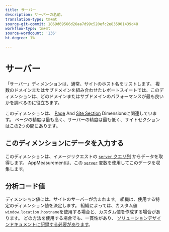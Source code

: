 ```yaml
---
title: サーバー
description: サーバーの名前。
translation-type: tm+mt
source-git-commit: 1869d69566d26aa7d99c520efc2e835901439d48
workflow-type: tm+mt
source-wordcount: '136'
ht-degree: 1%

---
```



# サーバー

「サーバー」ディメンションは、通常、サイトのホスト名をリストします。 複数のドメインまたはサブドメインを組み合わせたレポートスイートでは、このディメンションは、どのドメインまたはサブドメインのパフォーマンスが最も良いかを調べるのに役立ちます。

このディメンションは、 [Page](page.md) And [Site Section](site-section.md) Dimensionsに関連しています。 ページの精度は最も高く、サーバーの精度は最も低く、サイトセクションはこの2つの間にあります。

## このディメンションにデータを入力する

このディメンションは、イメージリクエストの [`server` クエリ列](/help/implement/validate/query-parameters.md) からデータを取得します。 AppMeasurementは、この [`server`](/help/implement/vars/page-vars/server.md) 変数を使用してこのデータを収集します。

## 分析コード値

ディメンション値には、サイトのサーバーが含まれます。 組織は、使用する特定のディメンション値を決定します。 組織によっては、カスタム値 `window.location.hostname`を使用する場合と、カスタム値を作成する場合があります。 どの方法を使用する場合でも、一貫性があり、 [ソリューションデザインドキュメントに記録する必要があります](/help/implement/prepare/solution-design.md)。
